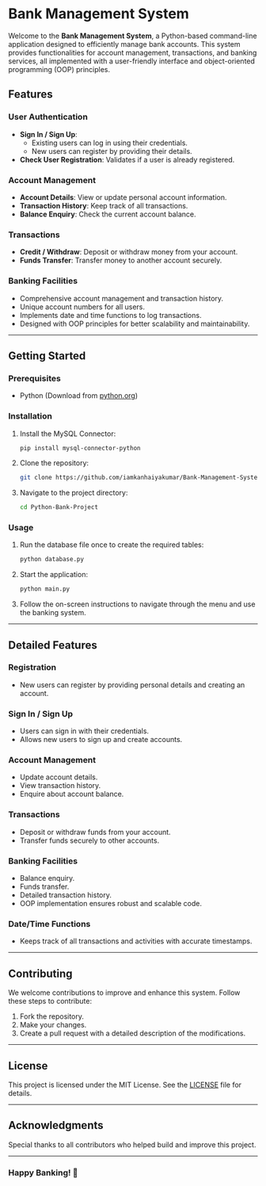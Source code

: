 # Bank Management System

Welcome to the **Bank Management System**, a Python-based command-line application designed to efficiently manage bank accounts. This system provides functionalities for account management, transactions, and banking services, all implemented with a user-friendly interface and object-oriented programming (OOP) principles.

## Features

### **User Authentication**
- **Sign In / Sign Up**: 
  - Existing users can log in using their credentials.
  - New users can register by providing their details.
- **Check User Registration**: Validates if a user is already registered.

### **Account Management**
- **Account Details**: View or update personal account information.
- **Transaction History**: Keep track of all transactions.
- **Balance Enquiry**: Check the current account balance.

### **Transactions**
- **Credit / Withdraw**: Deposit or withdraw money from your account.
- **Funds Transfer**: Transfer money to another account securely.

### **Banking Facilities**
- Comprehensive account management and transaction history.
- Unique account numbers for all users.
- Implements date and time functions to log transactions.
- Designed with OOP principles for better scalability and maintainability.

---

## Getting Started

### **Prerequisites**
- Python (Download from [python.org](https://www.python.org))

### **Installation**
1. Install the MySQL Connector:
   ```bash
   pip install mysql-connector-python
   ```
2. Clone the repository:
   ```bash
   git clone https://github.com/iamkanhaiyakumar/Bank-Management-System
   ```
3. Navigate to the project directory:
   ```bash
   cd Python-Bank-Project
   ```

### **Usage**
1. Run the database file once to create the required tables:
   ```bash
   python database.py
   ```
2. Start the application:
   ```bash
   python main.py
   ```
3. Follow the on-screen instructions to navigate through the menu and use the banking system.

---

## Detailed Features

### **Registration**
- New users can register by providing personal details and creating an account.

### **Sign In / Sign Up**
- Users can sign in with their credentials.
- Allows new users to sign up and create accounts.

### **Account Management**
- Update account details.
- View transaction history.
- Enquire about account balance.

### **Transactions**
- Deposit or withdraw funds from your account.
- Transfer funds securely to other accounts.

### **Banking Facilities**
- Balance enquiry.
- Funds transfer.
- Detailed transaction history.
- OOP implementation ensures robust and scalable code.

### **Date/Time Functions**
- Keeps track of all transactions and activities with accurate timestamps.

---

## Contributing
We welcome contributions to improve and enhance this system. Follow these steps to contribute:
1. Fork the repository.
2. Make your changes.
3. Create a pull request with a detailed description of the modifications.

---

## License
This project is licensed under the MIT License. See the [LICENSE](LICENSE) file for details.

---

## Acknowledgments
Special thanks to all contributors who helped build and improve this project.

---

### Happy Banking! 🚀
